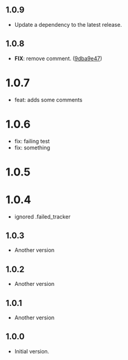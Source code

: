 ## 1.0.9

 - Update a dependency to the latest release.

## 1.0.8

 - **FIX**: remove comment. ([9dba9e47](https://github.com/dshukertjr/monorepo/commit/9dba9e475746759da7e4990ebf88ddbf8b6052e7))

# 1.0.7
- feat: adds some comments

# 1.0.6
- fix: failing test
- fix: something

# 1.0.5

# 1.0.4
- ignored .failed_tracker

## 1.0.3

- Another version

## 1.0.2

- Another version

## 1.0.1

- Another version

## 1.0.0

- Initial version.
